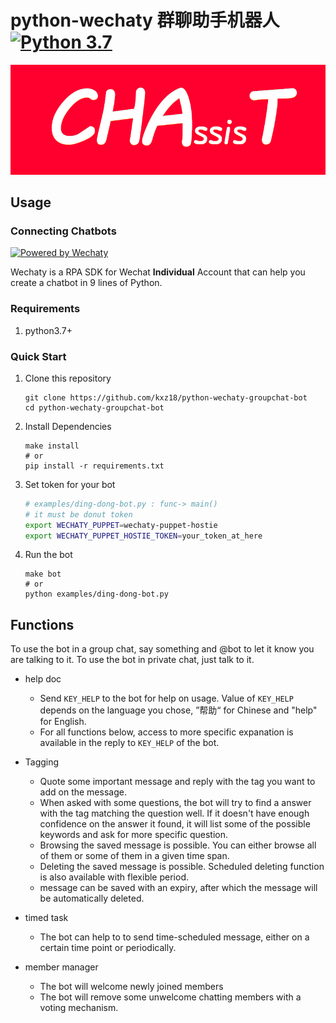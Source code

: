 # python-wechaty 群聊助手机器人[![Python 3.7](https://img.shields.io/badge/python-3.7+-blue.svg)](https://www.python.org/downloads/release/python-370/)

<img src="./images/logo.png" alt="logo" style="zoom:100%;"/> 

## Usage

### Connecting Chatbots

[![Powered by Wechaty](https://img.shields.io/badge/Powered%20By-Wechaty-brightgreen.svg)](https://github.com/Wechaty/wechaty)

Wechaty is a RPA SDK for Wechat **Individual** Account that can help you create a chatbot in 9 lines of Python.

### Requirements

1. python3.7+

### Quick Start

1. Clone this repository

   ```shell
   git clone https://github.com/kxz18/python-wechaty-groupchat-bot
   cd python-wechaty-groupchat-bot
   ```

2. Install Dependencies

   ```shell
   make install
   # or
   pip install -r requirements.txt
   ```

3. Set token for your bot

    ```sh
    # examples/ding-dong-bot.py : func-> main()
    # it must be donut token
    export WECHATY_PUPPET=wechaty-puppet-hostie
    export WECHATY_PUPPET_HOSTIE_TOKEN=your_token_at_here
    ```

4. Run the bot

   ```shell
   make bot
   # or
   python examples/ding-dong-bot.py
   ```

## Functions

To use the bot in a group chat, say something and @bot to let it know you are talking to it. To use the bot in private chat, just talk to it.

- help doc
  - Send `KEY_HELP` to the bot for help on usage.  Value of `KEY_HELP` depends on the language you chose, ”帮助“ for Chinese and "help" for English.
  - For all functions below, access to more specific expanation is available in the reply to `KEY_HELP` of the bot.

- Tagging
  - Quote some important message and reply with the tag you want to add on the message.
  - When asked with some questions, the bot will try to find a answer with the tag matching the question well. If it doesn't have enough confidence on the answer it found, it will list some of the possible keywords and ask for more specific question.
  - Browsing the saved message is possible. You can either browse all of them or some of them in a given time span.
  - Deleting the saved message is possible. Scheduled deleting function is also available with flexible period.
  - message can be saved with an expiry, after which the message will be automatically deleted. 
- timed task
  - The bot can help to to send time-scheduled message, either on a certain time point or periodically.
- member manager
  - The bot will welcome newly joined members
  - The bot will remove some unwelcome chatting members with a voting mechanism.

